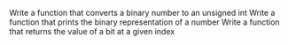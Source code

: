 Write a function that converts a binary number to an unsigned int
Write a function that prints the binary representation of a number
Write a function that returns the value of a bit at a given index

